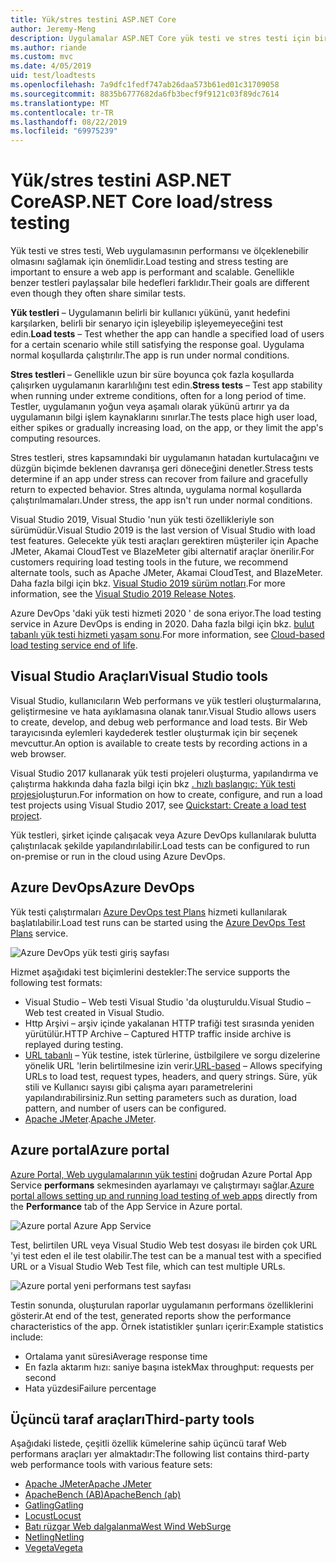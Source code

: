 ```yaml
---
title: Yük/stres testini ASP.NET Core
author: Jeremy-Meng
description: Uygulamalar ASP.NET Core yük testi ve stres testi için birkaç önemli araç ve yaklaşım hakkında bilgi edinin.
ms.author: riande
ms.custom: mvc
ms.date: 4/05/2019
uid: test/loadtests
ms.openlocfilehash: 7a9dfc1fedf747ab26daa573b61ed01c31709058
ms.sourcegitcommit: 8835b6777682da6fb3becf9f9121c03f89dc7614
ms.translationtype: MT
ms.contentlocale: tr-TR
ms.lasthandoff: 08/22/2019
ms.locfileid: "69975239"
---
```

# <a name="aspnet-core-loadstress-testing"></a><span data-ttu-id="188f3-103">Yük/stres testini ASP.NET Core</span><span class="sxs-lookup"><span data-stu-id="188f3-103">ASP.NET Core load/stress testing</span></span>

<span data-ttu-id="188f3-104">Yük testi ve stres testi, Web uygulamasının performansı ve ölçeklenebilir olmasını sağlamak için önemlidir.</span><span class="sxs-lookup"><span data-stu-id="188f3-104">Load testing and stress testing are important to ensure a web app is performant and scalable.</span></span> <span data-ttu-id="188f3-105">Genellikle benzer testleri paylaşsalar bile hedefleri farklıdır.</span><span class="sxs-lookup"><span data-stu-id="188f3-105">Their goals are different even though they often share similar tests.</span></span>

<span data-ttu-id="188f3-106">**Yük testleri** &ndash; Uygulamanın belirli bir kullanıcı yükünü, yanıt hedefini karşılarken, belirli bir senaryo için işleyebilip işleyemeyeceğini test edin.</span><span class="sxs-lookup"><span data-stu-id="188f3-106">**Load tests** &ndash; Test whether the app can handle a specified load of users for a certain scenario while still satisfying the response goal.</span></span> <span data-ttu-id="188f3-107">Uygulama normal koşullarda çalıştırılır.</span><span class="sxs-lookup"><span data-stu-id="188f3-107">The app is run under normal conditions.</span></span>

<span data-ttu-id="188f3-108">**Stres testleri** &ndash; Genellikle uzun bir süre boyunca çok fazla koşullarda çalışırken uygulamanın kararlılığını test edin.</span><span class="sxs-lookup"><span data-stu-id="188f3-108">**Stress tests** &ndash; Test app stability when running under extreme conditions, often for a long period of time.</span></span> <span data-ttu-id="188f3-109">Testler, uygulamanın yoğun veya aşamalı olarak yükünü artırır ya da uygulamanın bilgi işlem kaynaklarını sınırlar.</span><span class="sxs-lookup"><span data-stu-id="188f3-109">The tests place high user load, either spikes or gradually increasing load, on the app, or they limit the app's computing resources.</span></span>

<span data-ttu-id="188f3-110">Stres testleri, stres kapsamındaki bir uygulamanın hatadan kurtulacağını ve düzgün biçimde beklenen davranışa geri döneceğini denetler.</span><span class="sxs-lookup"><span data-stu-id="188f3-110">Stress tests determine if an app under stress can recover from failure and gracefully return to expected behavior.</span></span> <span data-ttu-id="188f3-111">Stres altında, uygulama normal koşullarda çalıştırılmamaları.</span><span class="sxs-lookup"><span data-stu-id="188f3-111">Under stress, the app isn't run under normal conditions.</span></span>

<span data-ttu-id="188f3-112">Visual Studio 2019, Visual Studio 'nun yük testi özellikleriyle son sürümüdür.</span><span class="sxs-lookup"><span data-stu-id="188f3-112">Visual Studio 2019 is the last version of Visual Studio with load test features.</span></span> <span data-ttu-id="188f3-113">Gelecekte yük testi araçları gerektiren müşteriler için Apache JMeter, Akamai CloudTest ve BlazeMeter gibi alternatif araçlar önerilir.</span><span class="sxs-lookup"><span data-stu-id="188f3-113">For customers requiring load testing tools in the future, we recommend alternate tools, such as Apache JMeter, Akamai CloudTest, and BlazeMeter.</span></span> <span data-ttu-id="188f3-114">Daha fazla bilgi için bkz. [Visual Studio 2019 sürüm notları](/visualstudio/releases/2019/release-notes-v16.0#test-tools).</span><span class="sxs-lookup"><span data-stu-id="188f3-114">For more information, see the [Visual Studio 2019 Release Notes](/visualstudio/releases/2019/release-notes-v16.0#test-tools).</span></span>

<span data-ttu-id="188f3-115">Azure DevOps 'daki yük testi hizmeti 2020 ' de sona eriyor.</span><span class="sxs-lookup"><span data-stu-id="188f3-115">The load testing service in Azure DevOps is ending in 2020.</span></span> <span data-ttu-id="188f3-116">Daha fazla bilgi için bkz. [bulut tabanlı yük testi hizmeti yaşam sonu](https://devblogs.microsoft.com/devops/cloud-based-load-testing-service-eol/).</span><span class="sxs-lookup"><span data-stu-id="188f3-116">For more information, see [Cloud-based load testing service end of life](https://devblogs.microsoft.com/devops/cloud-based-load-testing-service-eol/).</span></span>

## <a name="visual-studio-tools"></a><span data-ttu-id="188f3-117">Visual Studio Araçları</span><span class="sxs-lookup"><span data-stu-id="188f3-117">Visual Studio tools</span></span>

<span data-ttu-id="188f3-118">Visual Studio, kullanıcıların Web performans ve yük testleri oluşturmalarına, geliştirmesine ve hata ayıklamasına olanak tanır.</span><span class="sxs-lookup"><span data-stu-id="188f3-118">Visual Studio allows users to create, develop, and debug web performance and load tests.</span></span> <span data-ttu-id="188f3-119">Bir Web tarayıcısında eylemleri kaydederek testler oluşturmak için bir seçenek mevcuttur.</span><span class="sxs-lookup"><span data-stu-id="188f3-119">An option is available to create tests by recording actions in a web browser.</span></span>

<span data-ttu-id="188f3-120">Visual Studio 2017 kullanarak yük testi projeleri oluşturma, yapılandırma ve çalıştırma hakkında daha fazla bilgi için bkz [. hızlı başlangıç: Yük testi projesi](/visualstudio/test/quickstart-create-a-load-test-project?view=vs-2017)oluşturun.</span><span class="sxs-lookup"><span data-stu-id="188f3-120">For information on how to create, configure, and run a load test projects using Visual Studio 2017, see [Quickstart: Create a load test project](/visualstudio/test/quickstart-create-a-load-test-project?view=vs-2017).</span></span>

<span data-ttu-id="188f3-121">Yük testleri, şirket içinde çalışacak veya Azure DevOps kullanılarak bulutta çalıştırılacak şekilde yapılandırılabilir.</span><span class="sxs-lookup"><span data-stu-id="188f3-121">Load tests can be configured to run on-premise or run in the cloud using Azure DevOps.</span></span>

## <a name="azure-devops"></a><span data-ttu-id="188f3-122">Azure DevOps</span><span class="sxs-lookup"><span data-stu-id="188f3-122">Azure DevOps</span></span>

<span data-ttu-id="188f3-123">Yük testi çalıştırmaları [Azure DevOps test Plans](/azure/devops/test/load-test/index?view=vsts) hizmeti kullanılarak başlatılabilir.</span><span class="sxs-lookup"><span data-stu-id="188f3-123">Load test runs can be started using the [Azure DevOps Test Plans](/azure/devops/test/load-test/index?view=vsts) service.</span></span>

![Azure DevOps yük testi giriş sayfası](./load-tests/_static/azure-devops-load-test.png)

<span data-ttu-id="188f3-125">Hizmet aşağıdaki test biçimlerini destekler:</span><span class="sxs-lookup"><span data-stu-id="188f3-125">The service supports the following test formats:</span></span>

* <span data-ttu-id="188f3-126">Visual Studio &ndash; Web testi Visual Studio 'da oluşturuldu.</span><span class="sxs-lookup"><span data-stu-id="188f3-126">Visual Studio &ndash; Web test created in Visual Studio.</span></span>
* <span data-ttu-id="188f3-127">Http Arşivi &ndash; arşiv içinde yakalanan HTTP trafiği test sırasında yeniden yürütülür.</span><span class="sxs-lookup"><span data-stu-id="188f3-127">HTTP Archive &ndash; Captured HTTP traffic inside archive is replayed during testing.</span></span>
* <span data-ttu-id="188f3-128">[URL tabanlı](/azure/devops/test/load-test/get-started-simple-cloud-load-test?view=vsts) &ndash; Yük testine, istek türlerine, üstbilgilere ve sorgu dizelerine yönelik URL 'lerin belirtilmesine izin verir.</span><span class="sxs-lookup"><span data-stu-id="188f3-128">[URL-based](/azure/devops/test/load-test/get-started-simple-cloud-load-test?view=vsts) &ndash; Allows specifying URLs to load test, request types, headers, and query strings.</span></span> <span data-ttu-id="188f3-129">Süre, yük stili ve Kullanıcı sayısı gibi çalışma ayarı parametrelerini yapılandırabilirsiniz.</span><span class="sxs-lookup"><span data-stu-id="188f3-129">Run setting parameters such as duration, load pattern, and number of users can be configured.</span></span>
* <span data-ttu-id="188f3-130">[Apache JMeter](https://jmeter.apache.org/).</span><span class="sxs-lookup"><span data-stu-id="188f3-130">[Apache JMeter](https://jmeter.apache.org/).</span></span>

## <a name="azure-portal"></a><span data-ttu-id="188f3-131">Azure portal</span><span class="sxs-lookup"><span data-stu-id="188f3-131">Azure portal</span></span>

<span data-ttu-id="188f3-132">[Azure Portal, Web uygulamalarının yük testini](/azure/devops/test/load-test/app-service-web-app-performance-test?view=vsts) doğrudan Azure Portal App Service **performans** sekmesinden ayarlamayı ve çalıştırmayı sağlar.</span><span class="sxs-lookup"><span data-stu-id="188f3-132">[Azure portal allows setting up and running load testing of web apps](/azure/devops/test/load-test/app-service-web-app-performance-test?view=vsts) directly from the **Performance** tab of the App Service in Azure portal.</span></span>

![Azure portal Azure App Service](./load-tests/_static/azure-appservice-perf-test.png)

<span data-ttu-id="188f3-134">Test, belirtilen URL veya Visual Studio Web test dosyası ile birden çok URL 'yi test eden el ile test olabilir.</span><span class="sxs-lookup"><span data-stu-id="188f3-134">The test can be a manual test with a specified URL or a Visual Studio Web Test file, which can test multiple URLs.</span></span>

![Azure portal yeni performans test sayfası](./load-tests/_static/azure-appservice-perf-test-config.png)

<span data-ttu-id="188f3-136">Testin sonunda, oluşturulan raporlar uygulamanın performans özelliklerini gösterir.</span><span class="sxs-lookup"><span data-stu-id="188f3-136">At end of the test, generated reports show the performance characteristics of the app.</span></span> <span data-ttu-id="188f3-137">Örnek istatistikler şunları içerir:</span><span class="sxs-lookup"><span data-stu-id="188f3-137">Example statistics include:</span></span>

* <span data-ttu-id="188f3-138">Ortalama yanıt süresi</span><span class="sxs-lookup"><span data-stu-id="188f3-138">Average response time</span></span>
* <span data-ttu-id="188f3-139">En fazla aktarım hızı: saniye başına istek</span><span class="sxs-lookup"><span data-stu-id="188f3-139">Max throughput: requests per second</span></span>
* <span data-ttu-id="188f3-140">Hata yüzdesi</span><span class="sxs-lookup"><span data-stu-id="188f3-140">Failure percentage</span></span>

## <a name="third-party-tools"></a><span data-ttu-id="188f3-141">Üçüncü taraf araçları</span><span class="sxs-lookup"><span data-stu-id="188f3-141">Third-party tools</span></span>

<span data-ttu-id="188f3-142">Aşağıdaki listede, çeşitli özellik kümelerine sahip üçüncü taraf Web performans araçları yer almaktadır:</span><span class="sxs-lookup"><span data-stu-id="188f3-142">The following list contains third-party web performance tools with various feature sets:</span></span>

* [<span data-ttu-id="188f3-143">Apache JMeter</span><span class="sxs-lookup"><span data-stu-id="188f3-143">Apache JMeter</span></span>](https://jmeter.apache.org/)
* [<span data-ttu-id="188f3-144">ApacheBench (AB)</span><span class="sxs-lookup"><span data-stu-id="188f3-144">ApacheBench (ab)</span></span>](https://httpd.apache.org/docs/2.4/programs/ab.html)
* [<span data-ttu-id="188f3-145">Gatling</span><span class="sxs-lookup"><span data-stu-id="188f3-145">Gatling</span></span>](https://gatling.io/)
* [<span data-ttu-id="188f3-146">Locust</span><span class="sxs-lookup"><span data-stu-id="188f3-146">Locust</span></span>](https://locust.io/)
* [<span data-ttu-id="188f3-147">Batı rüzgar Web dalgalanma</span><span class="sxs-lookup"><span data-stu-id="188f3-147">West Wind WebSurge</span></span>](https://websurge.west-wind.com/)
* [<span data-ttu-id="188f3-148">Netling</span><span class="sxs-lookup"><span data-stu-id="188f3-148">Netling</span></span>](https://github.com/hallatore/Netling)
* [<span data-ttu-id="188f3-149">Vegeta</span><span class="sxs-lookup"><span data-stu-id="188f3-149">Vegeta</span></span>](https://github.com/tsenart/vegeta)
